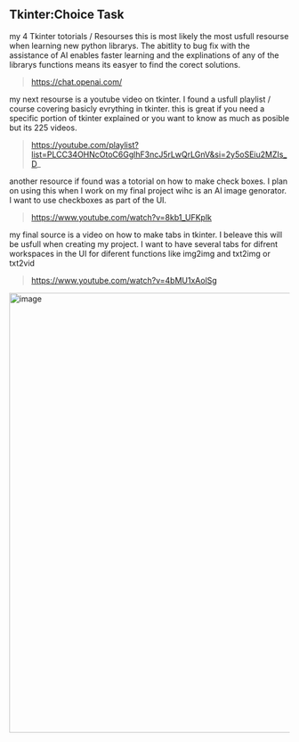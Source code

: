 ## Tkinter:Choice Task ##

my 4 Tkinter totorials / Resourses
this is most likely the most usfull resourse when learning new python librarys. The abitlity to bug fix with the assistance of AI enables faster learning and the explinations of any of the librarys functions means its easyer to find the corect solutions. 
> https://chat.openai.com/

my next resourse is a youtube video on tkinter. I found a usfull playlist / course covering basicly evrything in tkinter. this is great if you need a specific  portion of tkinter explained or you want to know as much as posible but its 225 videos.
> https://youtube.com/playlist?list=PLCC34OHNcOtoC6GglhF3ncJ5rLwQrLGnV&si=2y5oSEiu2MZIs_D_

another resource if found was a totorial on how to make check boxes. I plan on using this when I work on my final project wihc is an AI image genorator. I want to use checkboxes as part of the UI.
> https://www.youtube.com/watch?v=8kb1_UFKplk

my final source is a video on how to make tabs in tkinter. I beleave this will be usfull when creating my project. I want to have several tabs for difrent workspaces in the UI for diferent functions like img2img and txt2img or txt2vid

> https://www.youtube.com/watch?v=4bMU1xAolSg


<img width="789" alt="image" src="https://github.com/FantasticMrCat42/2023-2024/assets/129550102/d4cc006c-0f67-4d26-95c5-6309a3efb781">
